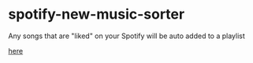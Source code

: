 # spotify-new-music-sorter
Any songs that are "liked" on your Spotify will be auto added to a playlist

[here](http://spotifyplaylists.duckdns.org/)
